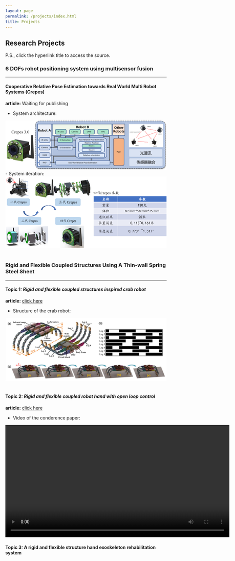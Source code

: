 ```yaml
---
layout: page
permalink: /projects/index.html
title: Projects
---
```


## Research Projects

P.S., click the hyperlink title to access the source.<br>
<!-- 传感器融合 ：放Crepes框架图，硬件迭代图+实验视频-->
### 6 DOFs robot positioning system using multisensor fusion

---

#### Cooperative Relative Pose Estimation towards Real World Multi Robot Systems (Crepes)
**article:** Waiting for publishing
- System architecture:
<center>
<img src="/images/Crepes.png" width="700px" >
</center>
- System iteration:
<center>
<img src="/images/Crepes version4.png" width="700px">
</center>
<!-- 刚柔耦合机构 -->
&nbsp;


### Rigid and Flexible Coupled Structures Using A Thin-wall Spring Steel Sheet

---

<!-- 刚柔耦合机构螃蟹机器人 ：放BB期刊图片（回头找找有没有视频）-->
#### Topic 1:  *Rigid and flexible coupled structures inspired crab robot*

**article:** [click here](https://lqseu.github.io/Crab-inspired%2compliant%20leg%20design%20method%20for%20adaptive%20locomotion%20of%20a%20multi-legged%20robot.pdf)
- Structure of the crab robot:
<center>
<img src="/images/Crab.png" width="700px" >
</center>
&nbsp;

<!-- 刚柔耦合机构机械手 ：放AIM会议视频-->
#### Topic 2: *Rigid and flexible coupled robot hand with open loop control*
**article:** [click here](https://lqseu.github.io/A%20Rigid%20and%20Flexible%20Structures%20Coupled%20Underactuated%20Hand.pdf)
- Video of the conderence paper:
<center>
<video width="700px" controls="controls">
    <source src="/videos/all.mp4" type="video/mp4"></source>
    <source src="/videos/all.ogg" type="video/ogg"></source>
    your browser does not support the video tag
</video>
</center>

<!-- 刚柔耦合外骨骼 :放毕业设计论文中的图片-->
#### Topic 3: A rigid and flexible structure hand exoskeleton rehabilitation system 



<br>
<!-- 手部检测系统 ：放毕业设计论文中的图片-->


